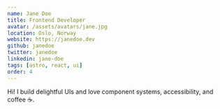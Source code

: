 ```yaml
---
name: Jane Doe
title: Frontend Developer
avatar: /assets/avatars/jane.jpg
location: Oslo, Norway
website: https://janedoe.dev
github: janedoe
twitter: janedoe
linkedin: jane-doe
tags: [astro, react, ui]
order: 4
---
```


Hi! I build delightful UIs and love component systems, accessibility, and coffee ☕.
